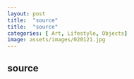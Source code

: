 ```yaml
---
layout: post
title:  "source"
title:  "source"
categories: [ Art, Lifestyle, Objects]
image: assets/images/020121.jpg
---
```


<h2> source </h2>
